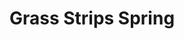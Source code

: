 ---
layout: product
title: "Grass Strips Spring"
price: "700" 
desc: "Travnate podloge"
img_path: "/assets/img/MSC5841S.webp"
brand: "ModelScene"
available: true
special_offer: false
new: true
soon: false
cat: "080000"
subcat: "080300"
subsubcat: "0N/A"
sifra: "MSC5841S"
popular: false
---
